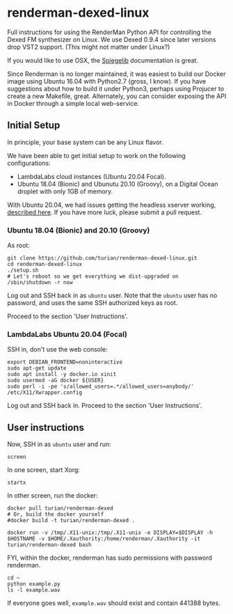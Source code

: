 # renderman-dexed-linux

Full instructions for using the RenderMan Python API for controlling
the Dexed FM synthesizer on Linux. We use Dexed 0.9.4 since later
versions drop VST2 support. (This might not matter under Linux?)

If you would like to use OSX, the
[Spiegelib](https://spiegelib.github.io/spiegelib/getting_started/installation.html)
documentation is great.

Since Renderman is no longer maintained, it was easiest to build
our Docker image using Ubuntu 16.04 with Python2.7 (gross, I know).
If you have suggestions about how to build it under Python3, perhaps
using Projucer to create a new Makefile, great. Alternately,
you can consider exposing the API in Docker through a simple local
web-service.

## Initial Setup

In principle, your base system can be any Linux flavor.

We have been able to get initial setup to work on the following configurations:
* LambdaLabs cloud instances (Ubuntu 20.04 Focal).
* Ubuntu 18.04 (Bionic) and Ubunutu 20.10 (Groovy), on a Digital
Ocean droplet with only 1GB of memory.

With Ubuntu 20.04, we had issues getting the headless xserver
working, [described
here](https://stackoverflow.com/questions/65387635/couldnt-get-a-file-descriptor-referring-to-the-console-through-ssh-ubuntu-20).
If you have more luck, please submit a pull request.

### Ubuntu 18.04 (Bionic) and 20.10 (Groovy)

As root:
```
git clone https://github.com/turian/renderman-dexed-linux.git
cd renderman-dexed-linux
./setup.sh
# Let's reboot so we get everything we dist-upgraded on
/sbin/shutdown -r now
```

Log out and SSH back in as `ubuntu` user. Note that the `ubuntu`
user has no password, and uses the same SSH authorized keys as root.

Proceed to the section 'User Instructions'.

### LambdaLabs Ubuntu 20.04 (Focal)

SSH in, don't use the web console:

```
export DEBIAN_FRONTEND=noninteractive
sudo apt-get update
sudo apt install -y docker.io xinit
sudo usermod -aG docker ${USER}
sudo perl -i -pe 's/allowed_users=.*/allowed_users=anybody/' /etc/X11/Xwrapper.config
```

Log out and SSH back in. Proceed to the section 'User Instructions'.

## User instructions

Now, SSH in as `ubuntu` user and run:
```
screen
```

In one screen, start Xorg:
```
startx
```

In other screen, run the docker:
```
docker pull turian/renderman-dexed
# Or, build the docker yourself
#docker build -t turian/renderman-dexed .

docker run -v /tmp/.X11-unix:/tmp/.X11-unix -e DISPLAY=$DISPLAY -h $HOSTNAME -v $HOME/.Xauthority:/home/renderman/.Xauthority -it turian/renderman-dexed bash
```

FYI, within the docker, renderman has sudo permissions with password
renderman.
```
cd ~
python example.py
ls -l example.wav
```

If everyone goes well, `example.wav` should exist and contain 441388 bytes.
